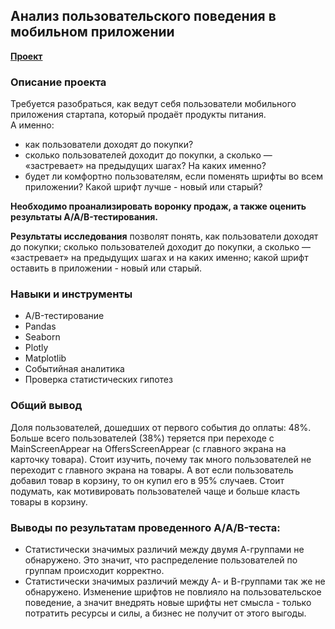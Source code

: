 ## Анализ пользовательского поведения в мобильном приложении
**[Проект](https://github.com/Kris-Soloveva/Portfolio/blob/main/Анализ%20пользовательского%20поведения%20в%20мобильном%20приложении/Анализ%20пользовательского%20поведения%20в%20мобильном%20приложении.ipynb)**

### Описание проекта
Требуется разобраться, как ведут себя пользователи мобильного приложения стартапа, который продаёт продукты питания.   
А именно:  
- как пользователи доходят до покупки?
- сколько пользователей доходит до покупки, а сколько — «застревает» на предыдущих шагах? На каких именно?
- будет ли комфортно пользователям, если поменять шрифты во всем приложении? Какой шрифт лучше - новый или старый?

**Необходимо проанализировать воронку продаж, а также оценить результаты A/A/B-тестирования.** 

**Результаты исследования** позволят понять, как пользователи доходят до покупки; сколько пользователей доходит до покупки, а сколько — «застревает» на предыдущих шагах и на каких именно; какой шрифт оставить в приложении - новый или старый.

### Навыки и инструменты
* A/B-тестирование
* Pandas 
* Seaborn
* Plotly
* Matplotlib
* Событийная аналитика
* Проверка статистических гипотез

### Общий вывод
Доля пользователей, дошедших от первого события до оплаты: 48%. 
Больше всего пользователей (38%) теряется при переходе с MainScreenAppear на OffersScreenAppear (с главного экрана на карточку товара). Стоит изучить, почему так много пользователей не переходит с главного экрана на товары. А вот если пользователь добавил товар в корзину, то он купил его в 95% случаев. Стоит подумать, как мотивировать пользователей чаще и больше класть товары в корзину.

### Выводы по результатам проведенного А/A/B-теста:
- Статистически значимых различий между двумя А-группами не обнаружено. Это значит, что распределение пользователей по группам происходит корректно. 
- Статистически значимых различий между А- и В-группами так же не обнаружено. Изменение шрифтов не повлияло на пользовательское поведение, а значит внедрять новые шрифты нет смысла - только потратить ресурсы и силы, а бизнес не получит от этого выгоды.

